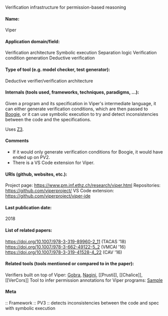 Verification infrastructure for permission-based reasoning

#### Name:
Viper

#### Application domain/field:
Verification architecture
Symbolic execution
Separation logic
Verification condition generation
Deductive verification

#### Type of tool (e.g. model checker, test generator):
Deductive verifier/verification architecture

#### Internals (tools used, frameworks, techniques, paradigms, ...):
Given a program and its specification in Viper's intermediate language, it can either generate verification conditions, which are then passed to [Boogie](Boogie.md), or it can use symbolic execution to try and detect inconsistencies between the code and the specifications.

Uses [Z3](../Solvers/SMT/Z3.md).

#### Comments
- If it would only generate verification conditions for Boogie, it would have ended up on PV2.
- There is a VS Code extension for Viper.

#### URIs (github, websites, etc.):
Project page: https://www.pm.inf.ethz.ch/research/viper.html
Repositories: https://github.com/viperproject/
VS Code extension: https://github.com/viperproject/viper-ide

#### Last publication date:
2018

#### List of related papers:
https://doi.org/10.1007/978-3-319-89960-2_11 (TACAS '18)
https://doi.org/10.1007/978-3-662-49122-5_2 (VMCAI '16)
https://doi.org/10.1007/978-3-319-41528-4_22 (CAV '16)

#### Related tools (tools mentioned or compared to in the paper):
Verifiers built on top of Viper: [Gobra](../Gobra.md), [Nagini](../Nagini.md), [[Prusti]], [[Chalice]], [[VerCors]]
Tool to infer permission annotations for Viper programs: [Sample](../Sample.md)

#### Meta
:: Framework
:: PV3 :: detects inconsistencies between the code and spec with symbolic execution